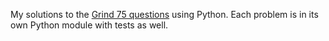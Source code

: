My solutions to the [Grind 75 questions](https://www.techinterviewhandbook.org/grind75) using Python.
Each problem is in its own Python module with tests as well.